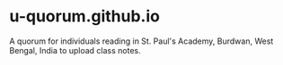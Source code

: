 # u-quorum.github.io
A quorum for individuals reading in St. Paul's Academy, Burdwan, West Bengal, India to upload class notes.
